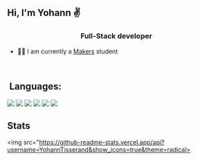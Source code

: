 <h2>Hi, I'm Yohann ✌️</h2>
<h3 align ="center">Full-Stack developer</h3>

- 👨‍💻 I am currently a <a href="https://makers.tech/">Makers</a> student
<br>
<h2> Languages:</h2>

![](https://img.shields.io/badge/Code-Ruby-informational?style=flat&logo=ruby&logoColor=white&color=2bbc8a)
![](https://img.shields.io/badge/Code-Html5-informational?style=flat&logo=html5&logoColor=white&color=2bbc8a)
![](https://img.shields.io/badge/Code-Css3-informational?style=flat&logo=css3&logoColor=white&color=2bbc8a)
![](https://img.shields.io/badge/Code-Postgresql-informational?style=flat&logo=postgresql&logoColor=white&color=2bbc8a)
![](https://img.shields.io/badge/Tool-Git-informational?style=flat&logo=git&logoColor=white&color=2bbc8a)
![](https://img.shields.io/badge/Tool-Sinatra-informational?style=flat&logo=sinatra&logoColor=white&color=2bbc8a)

<h2>Stats</h2>

<img src="https://github-readme-stats.vercel.app/api?username=YohannTisserand&show_icons=true&theme=radical>
